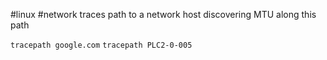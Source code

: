 #linux #network 
traces path to a network host discovering MTU along this path

`tracepath google.com`
`tracepath PLC2-0-005`